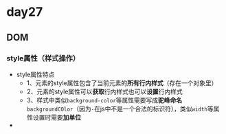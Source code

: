 # day27

## DOM

### style属性（样式操作）

- style属性特点
  - 1、元素的style属性包含了当前元素的**所有行内样式**（存在一个对象里）
  - 2、元素的style属性可以**获取**行内样式也可以**设置**行内样式
  - 3、样式中类似`background-color`等属性需要写成**驼峰命名**`backgroundCOlor`（因为`-`在js中不是一个合法的标识符），类似`width`等属性设置时需要**加单位**
- 

